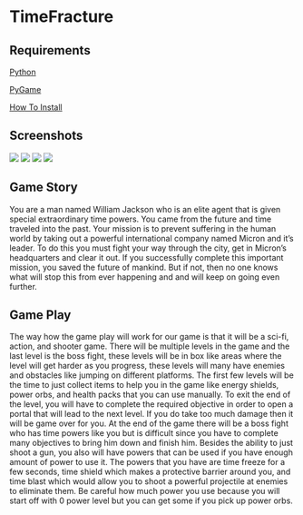 # TimeFracture

<h2>Requirements</h2>
<a href="https://www.python.org/downloads/">Python</a>


<a href="https://www.lfd.uci.edu/~gohlke/pythonlibs/#pygame">PyGame</a>


<a href="https://youtu.be/_GikMdhAhv0">How To Install</a>

<h2>Screenshots</h2>
<img src="https://github.com/TimothyNg5808/TimeFracture/blob/master/gamescreenshot.png">
<img src="https://github.com/TimothyNg5808/TimeFracture/blob/master/gamescreenshot1.png">
<img src="https://github.com/TimothyNg5808/TimeFracture/blob/master/gamescreenshot2.png">
<img src="https://github.com/TimothyNg5808/TimeFracture/blob/master/gamescreenshot4.png">


<p>
  <h2>Game Story</h2>
  You are a man named William Jackson who is an elite agent that is given special extraordinary time powers. You came from the future and  time traveled into the past. Your mission is to prevent suffering in the human world by taking out a powerful international company     named Micron and it’s leader. To do this you must fight your way through the city, get in Micron’s headquarters and clear it out. If you  successfully complete this important mission, you saved the future of mankind. But if not, then no one knows what will stop this from ever  happening and and will keep on going even further. 
</p>

<p>
  <h2>Game Play</h2>
  The way how the game play will work for our game is that it will be a sci-fi, action,
and shooter game. There will be multiple levels in the game and the last level is the
boss fight, these levels will be in box like areas where the level will get harder as you
progress, these levels will many have enemies and obstacles like jumping on different
platforms. The first few levels will be the time to just collect items to help you in the
game like energy shields, power orbs, and health packs that you can use manually. To
exit the end of the level, you will have to complete the required objective in order to
open a portal that will lead to the next level. If you do take too much damage then it will
be game over for you. At the end of the game there will be a boss fight who has time
powers like you but is difficult since you have to complete many objectives to bring him
down and finish him. Besides the ability to just shoot a gun, you also will have powers
that can be used if you have enough amount of power to use it. The powers that you
have are time freeze for a few seconds, time shield which makes a protective barrier
around you, and time blast which would allow you to shoot a powerful projectile at
enemies to eliminate them. Be careful how much power you use because you will start
off with 0 power level but you can get some if you pick up power orbs.
</p>
